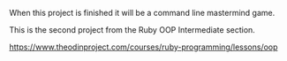 When this project is finished it will be a command line mastermind game.


This is the second project from the Ruby OOP Intermediate section.

https://www.theodinproject.com/courses/ruby-programming/lessons/oop